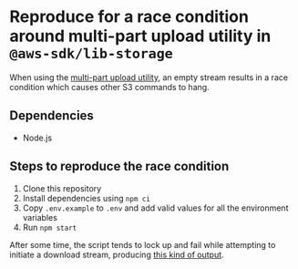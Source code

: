 # Reproduce for a race condition around multi-part upload utility in `@aws-sdk/lib-storage`

When using the [multi-part upload
utility](https://github.com/aws/aws-sdk-js-v3/tree/main/lib/lib-storage), an
empty stream results in a race condition which causes other S3 commands to hang.

## Dependencies

- Node.js

## Steps to reproduce the race condition

1. Clone this repository
1. Install dependencies using `npm ci`
1. Copy `.env.example` to `.env` and add valid values for all the environment variables
1. Run `npm start`

After some time, the script tends to lock up and fail while attempting to initiate a download stream, producing [this kind of output](./example_output.txt).
